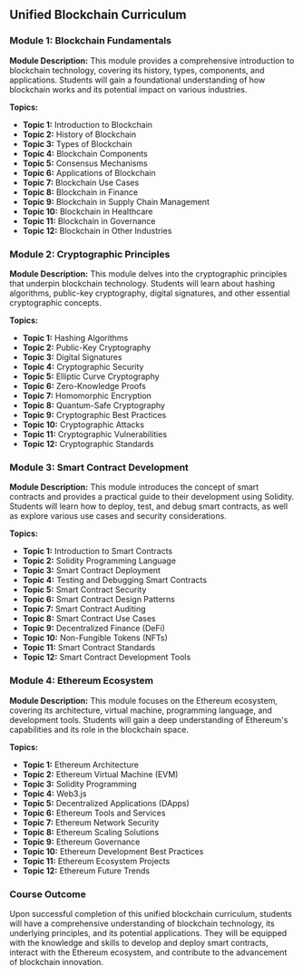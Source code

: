 ## Unified Blockchain Curriculum

### Module 1: Blockchain Fundamentals

**Module Description:** This module provides a comprehensive introduction to blockchain technology, covering its history, types, components, and applications. Students will gain a foundational understanding of how blockchain works and its potential impact on various industries.

**Topics:**

* **Topic 1:** Introduction to Blockchain
* **Topic 2:** History of Blockchain
* **Topic 3:** Types of Blockchain
* **Topic 4:** Blockchain Components
* **Topic 5:** Consensus Mechanisms
* **Topic 6:** Applications of Blockchain
* **Topic 7:** Blockchain Use Cases
* **Topic 8:** Blockchain in Finance
* **Topic 9:** Blockchain in Supply Chain Management
* **Topic 10:** Blockchain in Healthcare
* **Topic 11:** Blockchain in Governance
* **Topic 12:** Blockchain in Other Industries

### Module 2: Cryptographic Principles

**Module Description:** This module delves into the cryptographic principles that underpin blockchain technology. Students will learn about hashing algorithms, public-key cryptography, digital signatures, and other essential cryptographic concepts.

**Topics:**

* **Topic 1:** Hashing Algorithms
* **Topic 2:** Public-Key Cryptography
* **Topic 3:** Digital Signatures
* **Topic 4:** Cryptographic Security
* **Topic 5:** Elliptic Curve Cryptography
* **Topic 6:** Zero-Knowledge Proofs
* **Topic 7:** Homomorphic Encryption
* **Topic 8:** Quantum-Safe Cryptography
* **Topic 9:** Cryptographic Best Practices
* **Topic 10:** Cryptographic Attacks
* **Topic 11:** Cryptographic Vulnerabilities
* **Topic 12:** Cryptographic Standards

### Module 3: Smart Contract Development

**Module Description:** This module introduces the concept of smart contracts and provides a practical guide to their development using Solidity. Students will learn how to deploy, test, and debug smart contracts, as well as explore various use cases and security considerations.

**Topics:**

* **Topic 1:** Introduction to Smart Contracts
* **Topic 2:** Solidity Programming Language
* **Topic 3:** Smart Contract Deployment
* **Topic 4:** Testing and Debugging Smart Contracts
* **Topic 5:** Smart Contract Security
* **Topic 6:** Smart Contract Design Patterns
* **Topic 7:** Smart Contract Auditing
* **Topic 8:** Smart Contract Use Cases
* **Topic 9:** Decentralized Finance (DeFi)
* **Topic 10:** Non-Fungible Tokens (NFTs)
* **Topic 11:** Smart Contract Standards
* **Topic 12:** Smart Contract Development Tools

### Module 4: Ethereum Ecosystem

**Module Description:** This module focuses on the Ethereum ecosystem, covering its architecture, virtual machine, programming language, and development tools. Students will gain a deep understanding of Ethereum's capabilities and its role in the blockchain space.

**Topics:**

* **Topic 1:** Ethereum Architecture
* **Topic 2:** Ethereum Virtual Machine (EVM)
* **Topic 3:** Solidity Programming
* **Topic 4:** Web3.js
* **Topic 5:** Decentralized Applications (DApps)
* **Topic 6:** Ethereum Tools and Services
* **Topic 7:** Ethereum Network Security
* **Topic 8:** Ethereum Scaling Solutions
* **Topic 9:** Ethereum Governance
* **Topic 10:** Ethereum Development Best Practices
* **Topic 11:** Ethereum Ecosystem Projects
* **Topic 12:** Ethereum Future Trends

### Course Outcome

Upon successful completion of this unified blockchain curriculum, students will have a comprehensive understanding of blockchain technology, its underlying principles, and its potential applications. They will be equipped with the knowledge and skills to develop and deploy smart contracts, interact with the Ethereum ecosystem, and contribute to the advancement of blockchain innovation.